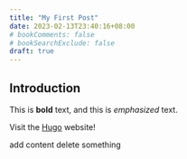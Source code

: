 ```yaml
---
title: "My First Post"
date: 2023-02-13T23:40:16+08:00
# bookComments: false
# bookSearchExclude: false
draft: true
---
```



## Introduction

This is **bold** text, and this is *emphasized* text.

Visit the [Hugo](https://gohugo.io) website!

add content
delete something